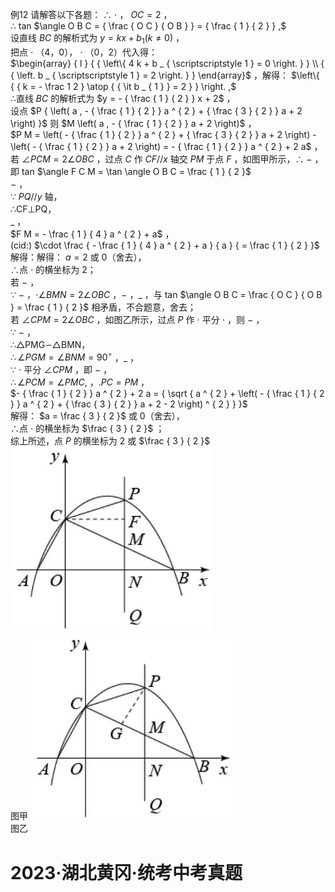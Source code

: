 例12 请解答以下各题：
∴ $\cdot$ ， $O C { = } 2$ ，  
∴ tan $\angle O B C = { \frac { O C } { O B } } = { \frac { 1 } { 2 } } ,$   
设直线 $B C$ 的解析式为 $y = k x + b _ { 1 } \left( k \neq 0 \right)$ ，  
把点 $\cdot$ （4，0）， $\cdot$ （0，2）代入得：  
$\begin{array} { l } { { \left\{ 4 k + b _ { \scriptscriptstyle 1 } = 0 \right. } } \\ { { \left. b _ { \scriptscriptstyle 1 } = 2 \right. } } \end{array}$ ，解得： $\left\{ { { k = - \frac 1 2 } \atop { { \it b _ { 1 } } = 2 } } \right. ,$   
∴直线 $B C$ 的解析式为 $y = - { \frac { 1 } { 2 } } x + 2$ ，  
设点 $P { \left( a , - { \frac { 1 } { 2 } } a ^ { 2 } + { \frac { 3 } { 2 } } a + 2 \right) }$ 则 $M \left( a , - { \frac { 1 } { 2 } } a + 2 \right)$ ，  
$P M = \left( - { \frac { 1 } { 2 } } a ^ { 2 } + { \frac { 3 } { 2 } } a + 2 \right) - \left( - { \frac { 1 } { 2 } } a + 2 \right) = - { \frac { 1 } { 2 } } a ^ { 2 } + 2 a$ ，  
若 $\angle P C M = 2 \angle O B C$ ，过点 $C$ 作 $C F / / x$ 轴交 $P M$ 于点 $F$ ，如图甲所示，∴ $-$ ，即 tan $\angle F C M = \tan \angle O B C = \frac { 1 } { 2 }$   
$-$ ，  
∵ $P Q / / y$ 轴，  
∴CF⊥PQ，  
$\_$ ，  
$F M = - \frac { 1 } { 4 } a ^ { 2 } + a$ ，  
(cid:) $\cdot \frac { - \frac { 1 } { 4 } a ^ { 2 } + a } { a } { = \frac { 1 } { 2 } }$ 解得：解得： $a { = } 2$ 或 0（舍去），  
∴点 $\cdot$ 的横坐标为 2；  
若 $-$ ，  
∵ $-$ ，$\cdot \angle B M N { = } 2 \angle O B C$ ，$-$ ，$\_$ ，与 tan $\angle O B C = \frac { O C } { O B } = \frac { 1 } { 2 }$ 相矛盾，不合题意，舍去；  
若 $\angle C P M { = } 2 \angle O B C$ ，如图乙所示，过点 $P$ 作 $\cdot$ 平分 $\cdot$ ，则 $-$ ，  
∵ $-$ ，  
∴△PMG∽△BMN，  
$\therefore \angle P G M = \angle B N M = 9 0 ^ { \circ }$ ，$\_$ ，  
∵ $\cdot$ 平分 $\angle C P M$ ，即 $-$ ，  
$\therefore \angle P C M = \angle P M C ,$ ，$. P C { = } P M$ ，  
$- { \frac { 1 } { 2 } } a ^ { 2 } + 2 a = { \sqrt { a ^ { 2 } + \left( - { \frac { 1 } { 2 } } a ^ { 2 } + { \frac { 3 } { 2 } } a + 2 - 2 \right) ^ { 2 } } }$   
解得： $a = \frac { 3 } { 2 }$ 或 0（舍去），  
∴点 $\cdot$ 的横坐标为 $\frac { 3 } { 2 }$ ；  
综上所述，点 $P$ 的横坐标为 2 或 $\frac { 3 } { 2 }$
![](<../../qs_image_DB/专题1-6_二倍角的解题策略：倍半角模型与绝配角（解析版）_/972a753a530f978de59825411a47e33f1ea2ba80cd10b6b2320486ca7dd1f9e7.jpg>)  
图甲
![](<../../qs_image_DB/专题1-6_二倍角的解题策略：倍半角模型与绝配角（解析版）_/4eb154445134c7e7abf2d6712b2f2eaf3aac7da45ac6dad7d91acbe34f99d1e2.jpg>)  
图乙
# 2023·湖北黄冈·统考中考真题
